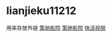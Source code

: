 # lianjieku11212
用来存放外链
<a href="https://ccyy12.com/" target="_blank">策驰影院</a>
<a href="https://ccyy10.com/" target="_blank">策驰影院</a>
<a href="https://khsp.buzz/" target="_blank">快活视频</a>
